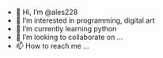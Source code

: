 - 👋 Hi, I’m @ales228
- 👀 I’m interested in programming, digital art
- 🌱 I’m currently learning python
- 💞️ I’m looking to collaborate on ...
- 📫 How to reach me ...

<!---
ales228/ales228 is a ✨ special ✨ repository because its `README.md` (this file) appears on your GitHub profile.
You can click the Preview link to take a look at your changes.
--->
